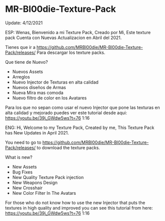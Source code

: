 # MR-Bl00die-Texture-Pack
Update: 4/12/2021

ESP: Wenas, Bienvenido a mi Texture Pack, Creado por Mi, Este texture pack Cuenta con Nuevas Actualizacion en Abril del 2021.

Tienes que ir a https://github.com/MRBl00die/MR-Bl00die-Texture-Pack/releases/ Para descargar los texture packs.

Que tiene de Nuevo?
- Nuevos Assets
- Arreglos
- Nuevo Injector de Texturas en alta calidad
- Nuevos diseños de Armas
- Nueva Mira mas comoda
- Nuevo filtro de color en los Avatares

Para los que no sepan como usar el nuevo Injector que pone las texturas en alta calidad y mejorado puedes ver este tutorial desde aqui:
https://youtu.be/39j_GWdw5ws?t=76 1:16


ENG: Hi, Welcome to my Texture Pack, Created by me, This Texture Pack has New Updates in April 2021.

You need to go to https://github.com/MRBl00die/MR-Bl00die-Texture-Pack/releases/ to download the texture packs.

What is new?
- New Assets
- Bug Fixes
- New Quality Texture Pack injection
- New Weapons Design
- New Crosshair
- New Color Filter In The Avatars

For those who do not know how to use the new Injector that puts the textures in high quality and improved you can see this tutorial from here:
https://youtu.be/39j_GWdw5ws?t=76 1:16
